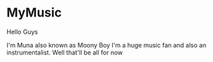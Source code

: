 # MyMusic

Hello Guys 

I'm Muna also known as Moony Boy
I'm a huge music fan and also an instrumentalist.
Well that'll be all for now
